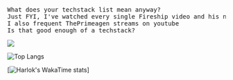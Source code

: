 <pre>
What does your techstack list mean anyway? 
Just FYI, I've watched every single Fireship video and his new uploads without fail.
I also frequent ThePrimeagen streams on youtube 
Is that good enough of a techstack? 
</pre>
<!--

![Harlok's wakatime stats](https://github-readme-stats.vercel.app/api/wakatime?username=fenymufyd\&layout=compact)
![Top Langs](https://github-readme-stats.vercel.app/api/top-langs/?username=FenyMufyd&hide_progress=false&theme=transparent)
![Anurag's GitHub stats](https://github-readme-stats.vercel.app/api?username=FenyMufyd&show_icons=true&theme=transparent)

### Wohallaw wohallaw everywon!!! 👋

here are some quick facks about me 🥴: 
- I Enjoy translating FOSS projects into another language, mainly into Bahasa Indonesia and Banjar 
- Am write amateurly in Wikipedia, and maps stuff at Openstreetmap
- Still learning python (specifically into AI/Machine learning) 
- Also learning modern fullstack javascript
- Am wishing to have a real job soon 🥴


*NOTE: Top languages does not indicate my skill level or something like that, it's a github metric of which languages i have the most code on github, it's a new feature of [github-readme-stats](https://github.com/anuraghazra/github-readme-stats)*
-->

<picture>
  <source
    srcset="https://github-readme-stats.vercel.app/api?username=fenymufyd&show_icons=true&theme=dark"
    media="(prefers-color-scheme: dark)"
  />
  <source
    srcset="https://github-readme-stats.vercel.app/api?username=fenymufyd&show_icons=true"
    media="(prefers-color-scheme: light), (prefers-color-scheme: no-preference)"
  />
  <img src="https://github-readme-stats.vercel.app/api?username=fenymufyd&show_icons=true" />
</picture>

![Top Langs](https://github-readme-stats.vercel.app/api/top-langs/?username=fenymufyd&layout=compact)

[![Harlok's WakaTime stats](https://github-readme-stats.vercel.app/api/wakatime?username=fenymufyd&layout=compact)]
